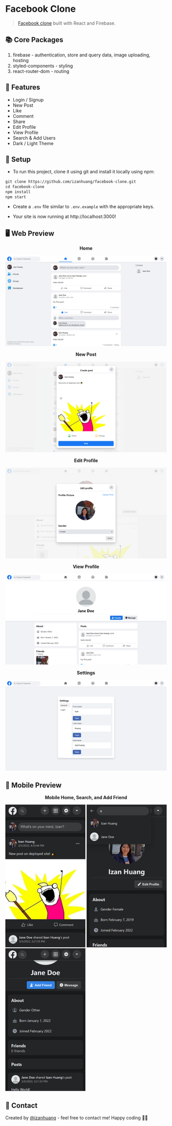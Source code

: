 # Facebook Clone

> [Facebook clone](https://facebook-clone-53d9e.firebaseapp.com/) built with React and Firebase.

## 📚 Core Packages

1. firebase - authentication, store and query data, image uploading, hosting
2. styled-components - styling
3. react-router-dom - routing

## 🔧 Features

- Login / Signup
- New Post
- Like
- Comment
- Share
- Edit Profile
- View Profile
- Search & Add Users
- Dark / Light Theme

## 🚀 Setup

- To run this project, clone it using git and install it locally using npm:

```
git clone https://github.com/izanhuang/facebook-clone.git
cd facebook-clone
npm install
npm start
```

- Create a `.env` file similar to `.env.example` with the appropriate keys.

- Your site is now running at http://localhost:3000!

## 🖥️ Web Preview

<p align="center"><b>Home</b></p>

![Home](screenshots/home.png)

<p align="center"><b>New Post</b></p>

![New Post](/screenshots/new_post.png)

<p align="center"><b>Edit Profile</b></p>

![Edit Profile](/screenshots/edit_profile.png)

<p align="center"><b>View Profile</b></p>

![View Profile](/screenshots/view_profile.png)

<p align="center"><b>Settings</b></p>

![Edit Profile Name](/screenshots/edit_profile_name.png)

## 📱 Mobile Preview

<p align="center"><b>Mobile Home, Search, and Add Friend</b></p>

<p float="left">
  <img src="/screenshots/mobile_home.png" alt="mobile home" width="250" />
  <img src="/screenshots/mobile_search.png" alt="search on mobile" width="250" /> 
  <img src="/screenshots/mobile_add_friend.png" alt="add friend on mobile" width="250" /> 
</p>

## 📧 Contact

Created by [@izanhuang](https://www.linkedin.com/in/izanhuang/) - feel free to contact me!
Happy coding 🎉🙌
